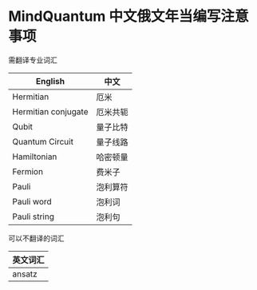 # MindQuantum 中文俄文年当编写注意事项

需翻译专业词汇

|English|中文|
|-|-|
|Hermitian|厄米|
|Hermitian conjugate|厄米共轭|
|Qubit|量子比特|
|Quantum Circuit|量子线路|
|Hamiltonian|哈密顿量|
|Fermion|费米子|
|Pauli|泡利算符|
|Pauli word|泡利词|
|Pauli string|泡利句|

可以不翻译的词汇

|英文词汇|
|-|
|ansatz|
